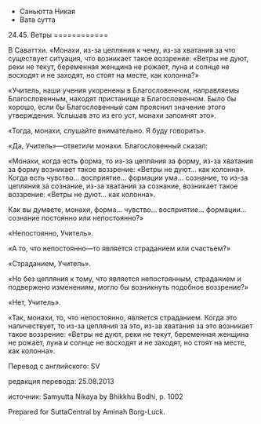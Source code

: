 









* Саньютта Никая
* Вата сутта


24\.45\. Ветры
\=\=\=\=\=\=\=\=\=\=\=\=



В Саваттхи\. «Монахи, из\-за цепляния к чему, из\-за хватания за что существует ситуация, что возникает такое воззрение: «Ветры не дуют, реки не текут, беременная женщина не рожает, луна и солнце не восходят и не заходят, но стоят на месте, как колонна?»


«Учитель, наши учения укоренены в Благословенном, направляемы Благословенным, находят пристанище в Благословенном\. Было бы хорошо, если бы Благословенный сам прояснил значение этого утверждения\. Услышав это из его уст, монахи запомнят это»\.


«Тогда, монахи, слушайте внимательно\. Я буду говорить»\.


«Да, Учитель»—ответили монахи\. Благословенный сказал:


«Монахи, когда есть форма, то из\-за цепляния за форму, из\-за хватания за форму возникает такое воззрение: «Ветры не дуют… как колонна»\. Когда есть чувство… восприятие… формации ума… сознание, то из\-за цепляния за сознание, из\-за хватания за сознание, возникает такое воззрение: «Ветры не дуют… как колонна»\.


Как вы думаете, монахи, форма… чувство… восприятие… формации… сознание постоянно или непостоянно?»


«Непостоянно, Учитель»\.


«А то, что непостоянно—то является страданием или счастьем?»


«Страданием, Учитель»\.


«Но без цепляния к тому, что является непостоянным, страданием и подвержено изменениям, могло бы возникнуть подобное воззрение?»


«Нет, Учитель»\.


«Так, монахи, то, что непостоянно, является страданием\. Когда это наличествует, то из\-за цепляния за это, из\-за хватания за это возникает такое воззрение: «Ветры не дуют, реки не текут, беременная женщина не рожает, луна и солнце не восходят и не заходят, но стоят на месте, как колонна»\.



Перевод с английского: SV


редакция перевода: 25\.08\.2013


источник: Samyutta Nikaya by Bhikkhu Bodhi, p\. 1002


Prepared for SuttaCentral by Aminah Borg\-Luck\.






